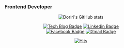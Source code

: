 ### Frontend Developer

<div align=center>

![Doriri's GitHub stats](https://github-readme-stats.vercel.app/api?username=minhyeong-jang&count_private=true&show_icons=true&theme=radical&hide=contribs)

</div>
<div align=center>
  
[![Tech Blog Badge](http://img.shields.io/badge/-Tech%20blog-black?style=flat-square&logo=github&link=https://minhyeong-jang.github.io/)](https://minhyeong-jang.github.io/)
[![Linkedin Badge](https://img.shields.io/badge/-LinkedIn-blue?style=flat-square&logo=Linkedin&logoColor=white&link=https://www.linkedin.com/in/minhyeong-jang-109b89116/)](https://www.linkedin.com/in/minhyeong-jang-109b89116/)	
[![Facebook Badge](https://img.shields.io/badge/facebook-1877f2?style=flat-square&logo=facebook&logoColor=white&link=https://www.facebook.com/profile.php?id=100004096860602)](https://www.facebook.com/profile.php?id=100004096860602)
[![Gmail Badge](https://img.shields.io/badge/Gmail-d14836?style=flat-square&logo=Gmail&logoColor=white&link=mailto:public.doriri@gmail.com)](mailto:public.doriri@gmail.com)

</div>
<div align=center>
  
[![Hits](https://hits.seeyoufarm.com/api/count/incr/badge.svg?url=https%3A%2F%2Fgithub.com%2Fminhyeong-jang&count_bg=%2379C83D&title_bg=%23555555&icon=&icon_color=%23E7E7E7&title=hits&edge_flat=false)](https://hits.seeyoufarm.com)

</div>
<!--
**minhyeong-jang/minhyeong-jang** is a ✨ _special_ ✨ repository because its `README.md` (this file) appears on your GitHub profile.

Here are some ideas to get you started:

- 🔭 I’m currently working on ...
- 🌱 I’m currently learning ...
- 👯 I’m looking to collaborate on ...
- 🤔 I’m looking for help with ...
- 💬 Ask me about ...
- 📫 How to reach me: ...
- 😄 Pronouns: ...
- ⚡ Fun fact: ...
-->
